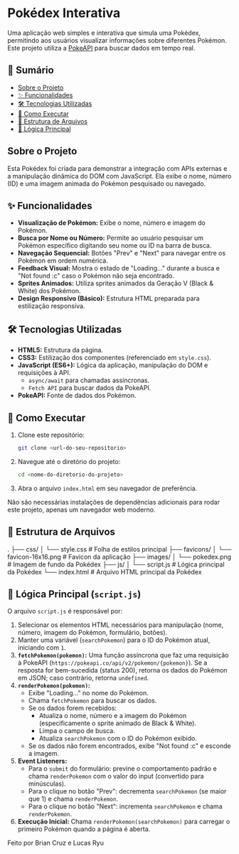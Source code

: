 # Pokédex Interativa

Uma aplicação web simples e interativa que simula uma Pokédex, permitindo aos usuários visualizar informações sobre diferentes Pokémon. Este projeto utiliza a [PokeAPI](https://pokeapi.co/) para buscar dados em tempo real.

## 📜 Sumário

* [Sobre o Projeto](#sobre-o-projeto)
* [✨ Funcionalidades](#-funcionalidades)
* [🛠️ Tecnologias Utilizadas](#️-tecnologias-utilizadas)
* [🚀 Como Executar](#-como-executar)
* [📂 Estrutura de Arquivos](#-estrutura-de-arquivos)
* [🧠 Lógica Principal](#-lógica-principal)

## Sobre o Projeto

Esta Pokédex foi criada para demonstrar a integração com APIs externas e a manipulação dinâmica do DOM com JavaScript. Ela exibe o nome, número (ID) e uma imagem animada do Pokémon pesquisado ou navegado.

## ✨ Funcionalidades

* **Visualização de Pokémon:** Exibe o nome, número e imagem do Pokémon.
* **Busca por Nome ou Número:** Permite ao usuário pesquisar um Pokémon específico digitando seu nome ou ID na barra de busca.
* **Navegação Sequencial:** Botões "Prev" e "Next" para navegar entre os Pokémon em ordem numérica.
* **Feedback Visual:** Mostra o estado de "Loading..." durante a busca e "Not found :c" caso o Pokémon não seja encontrado.
* **Sprites Animados:** Utiliza sprites animados da Geração V (Black & White) dos Pokémon.
* **Design Responsivo (Básico):** Estrutura HTML preparada para estilização responsiva.

## 🛠️ Tecnologias Utilizadas

* **HTML5:** Estrutura da página.
* **CSS3:** Estilização dos componentes (referenciado em `style.css`).
* **JavaScript (ES6+):** Lógica da aplicação, manipulação do DOM e requisições à API.
    * `async/await` para chamadas assíncronas.
    * `Fetch API` para buscar dados da PokeAPI.
* **PokeAPI:** Fonte de dados dos Pokémon.

## 🚀 Como Executar

1.  Clone este repositório:
    ```bash
    git clone <url-do-seu-repositorio>
    ```
2.  Navegue até o diretório do projeto:
    ```bash
    cd <nome-do-diretorio-do-projeto>
    ```
3.  Abra o arquivo `index.html` em seu navegador de preferência.

Não são necessárias instalações de dependências adicionais para rodar este projeto, apenas um navegador web moderno.

## 📂 Estrutura de Arquivos

.
├── css/
│   └── style.css        # Folha de estilos principal
├── favicons/
│   └── favicon-16x16.png # Favicon da aplicação
├── images/
│   └── pokedex.png      # Imagem de fundo da Pokédex
├── js/
│   └── script.js        # Lógica principal da Pokédex
└── index.html           # Arquivo HTML principal da Pokédex

## 🧠 Lógica Principal (`script.js`)

O arquivo `script.js` é responsável por:
1.  Selecionar os elementos HTML necessários para manipulação (nome, número, imagem do Pokémon, formulário, botões).
2.  Manter uma variável (`searchPokemon`) para o ID do Pokémon atual, iniciando com `1`.
3.  **`fetchPokemon(pokemon)`:** Uma função assíncrona que faz uma requisição à PokeAPI (`https://pokeapi.co/api/v2/pokemon/{pokemon}`). Se a resposta for bem-sucedida (status 200), retorna os dados do Pokémon em JSON; caso contrário, retorna `undefined`.
4.  **`renderPokemon(pokemon)`:**
    * Exibe "Loading..." no nome do Pokémon.
    * Chama `fetchPokemon` para buscar os dados.
    * Se os dados forem recebidos:
        * Atualiza o nome, número e a imagem do Pokémon (especificamente o sprite animado de Black & White).
        * Limpa o campo de busca.
        * Atualiza `searchPokemon` com o ID do Pokémon exibido.
    * Se os dados não forem encontrados, exibe "Not found :c" e esconde a imagem.
5.  **Event Listeners:**
    * Para o `submit` do formulário: previne o comportamento padrão e chama `renderPokemon` com o valor do input (convertido para minúsculas).
    * Para o clique no botão "Prev": decrementa `searchPokemon` (se maior que 1) e chama `renderPokemon`.
    * Para o clique no botão "Next": incrementa `searchPokemon` e chama `renderPokemon`.
6.  **Execução Inicial:** Chama `renderPokemon(searchPokemon)` para carregar o primeiro Pokémon quando a página é aberta.


Feito por Brian Cruz e Lucas Ryu
